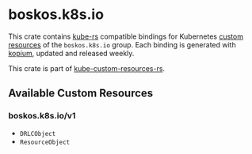 <!--
SPDX-FileCopyrightText: The kube-custom-resources-rs Authors
SPDX-License-Identifier: 0BSD
 -->

# boskos.k8s.io

This crate contains [kube-rs](https://kube.rs/) compatible bindings for Kubernetes [custom resources](https://kubernetes.io/docs/tasks/extend-kubernetes/custom-resources/custom-resource-definitions/) of the `boskos.k8s.io` group. Each binding is generated with [kopium](https://github.com/kube-rs/kopium), updated and released weekly.

This crate is part of [kube-custom-resources-rs](https://github.com/metio/kube-custom-resources-rs).

## Available Custom Resources

### boskos.k8s.io/v1
- `DRLCObject`
- `ResourceObject`
